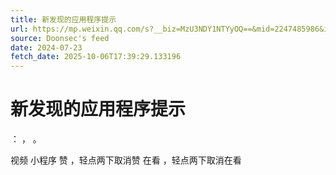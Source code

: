 ```yaml
---
title: 新发现的应用程序提示
url: https://mp.weixin.qq.com/s?__biz=MzU3NDY1NTYyOQ==&mid=2247485986&idx=1&sn=0667b9a3c9ed0c10f1dc9411bb1430df
source: Doonsec's feed
date: 2024-07-23
fetch_date: 2025-10-06T17:39:29.133196
---
```


# 新发现的应用程序提示

：
，
。

视频
小程序
赞
，轻点两下取消赞
在看
，轻点两下取消在看